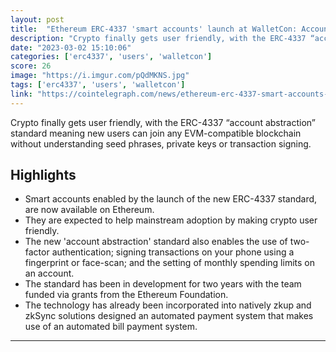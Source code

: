 ```yaml
---
layout: post
title:  "Ethereum ERC-4337 'smart accounts' launch at WalletCon: Account abstraction is here"
description: "Crypto finally gets user friendly, with the ERC-4337 “account abstraction” standard meaning new users can join any EVM-compatible blockchain without understanding seed phrases, private keys or transaction signing."
date: "2023-03-02 15:10:06"
categories: ['erc4337', 'users', 'walletcon']
score: 26
image: "https://i.imgur.com/pQdMKNS.jpg"
tags: ['erc4337', 'users', 'walletcon']
link: "https://cointelegraph.com/news/ethereum-erc-4337-smart-accounts-launch-at-walletcon-account-abstraction-is-here"
---
```


Crypto finally gets user friendly, with the ERC-4337 “account abstraction” standard meaning new users can join any EVM-compatible blockchain without understanding seed phrases, private keys or transaction signing.

## Highlights

- Smart accounts enabled by the launch of the new ERC-4337 standard, are now available on Ethereum.
- They are expected to help mainstream adoption by making crypto user friendly.
- The new 'account abstraction' standard also enables the use of two-factor authentication; signing transactions on your phone using a fingerprint or face-scan; and the setting of monthly spending limits on an account.
- The standard has been in development for two years with the team funded via grants from the Ethereum Foundation.
- The technology has already been incorporated into natively zkup and zkSync solutions designed an automated payment system that makes use of an automated bill payment system.

---
